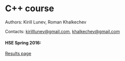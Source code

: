 # C++ course

Authors: Kirill Lunev, Roman Khalkechev

Contacts:  kirilllunev@gmail.com, khalkechev@gmail.com


#### HSE Spring 2016:

[Results page](https://docs.google.com/spreadsheets/d/1hDD093phaK9ywNzAJe5H3Lu5Q1tZbIyYE_jC-sPpYXg/edit#gid=0)
